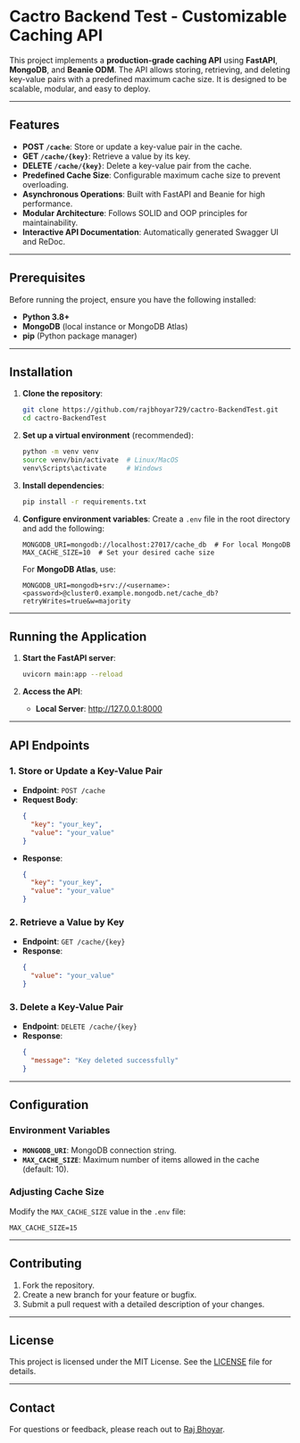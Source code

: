 
# Cactro Backend Test - Customizable Caching API

This project implements a **production-grade caching API** using **FastAPI**, **MongoDB**, and **Beanie ODM**. The API allows storing, retrieving, and deleting key-value pairs with a predefined maximum cache size. It is designed to be scalable, modular, and easy to deploy.

---

## Features

- **POST `/cache`**: Store or update a key-value pair in the cache.
- **GET `/cache/{key}`**: Retrieve a value by its key.
- **DELETE `/cache/{key}`**: Delete a key-value pair from the cache.
- **Predefined Cache Size**: Configurable maximum cache size to prevent overloading.
- **Asynchronous Operations**: Built with FastAPI and Beanie for high performance.
- **Modular Architecture**: Follows SOLID and OOP principles for maintainability.
- **Interactive API Documentation**: Automatically generated Swagger UI and ReDoc.

---

## Prerequisites

Before running the project, ensure you have the following installed:

- **Python 3.8+**
- **MongoDB** (local instance or MongoDB Atlas)
- **pip** (Python package manager)

---

## Installation

1. **Clone the repository**:
   ```bash
   git clone https://github.com/rajbhoyar729/cactro-BackendTest.git
   cd cactro-BackendTest
   ```

2. **Set up a virtual environment** (recommended):
   ```bash
   python -m venv venv
   source venv/bin/activate  # Linux/MacOS
   venv\Scripts\activate     # Windows
   ```

3. **Install dependencies**:
   ```bash
   pip install -r requirements.txt
   ```

4. **Configure environment variables**:
   Create a `.env` file in the root directory and add the following:
   ```env
   MONGODB_URI=mongodb://localhost:27017/cache_db  # For local MongoDB
   MAX_CACHE_SIZE=10  # Set your desired cache size
   ```

   For **MongoDB Atlas**, use:
   ```env
   MONGODB_URI=mongodb+srv://<username>:<password>@cluster0.example.mongodb.net/cache_db?retryWrites=true&w=majority
   ```

---

## Running the Application

1. **Start the FastAPI server**:
   ```bash
   uvicorn main:app --reload
   ```

2. **Access the API**:
   - **Local Server**: http://127.0.0.1:8000


---

## API Endpoints

### 1. **Store or Update a Key-Value Pair**
- **Endpoint**: `POST /cache`
- **Request Body**:
  ```json
  {
    "key": "your_key",
    "value": "your_value"
  }
  ```
- **Response**:
  ```json
  {
    "key": "your_key",
    "value": "your_value"
  }
  ```

### 2. **Retrieve a Value by Key**
- **Endpoint**: `GET /cache/{key}`
- **Response**:
  ```json
  {
    "value": "your_value"
  }
  ```

### 3. **Delete a Key-Value Pair**
- **Endpoint**: `DELETE /cache/{key}`
- **Response**:
  ```json
  {
    "message": "Key deleted successfully"
  }
  ```

---

## Configuration

### Environment Variables
- **`MONGODB_URI`**: MongoDB connection string.
- **`MAX_CACHE_SIZE`**: Maximum number of items allowed in the cache (default: 10).

### Adjusting Cache Size
Modify the `MAX_CACHE_SIZE` value in the `.env` file:
```env
MAX_CACHE_SIZE=15
```




---

## Contributing

1. Fork the repository.
2. Create a new branch for your feature or bugfix.
3. Submit a pull request with a detailed description of your changes.

---

## License

This project is licensed under the MIT License. See the [LICENSE](LICENSE) file for details.

---

## Contact

For questions or feedback, please reach out to [Raj Bhoyar](mailto:rajbhoyar729@gmail.com).

